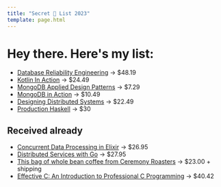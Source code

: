 ```yaml
---
title: "Secret 🎅 List 2023"
template: page.html
---
```


# Hey there. Here's my list:

- [Database Reliability Engineering](https://www.thriftbooks.com/w/databases-at-scale-operations-engineering_laine-campbell_charity-majors/37841530/) -> $48.19
- [Kotlin In Action](https://www.thriftbooks.com/w/kotlin-in-action_svetlana-isakova_dmitry-jemero/11432899/?resultid=4a3432f4-5ec3-4a68-a891-d003af91eda5#edition=10953016&idiq=36049896) -> $24.49
- [MongoDB Applied Design Patterns](https://www.thriftbooks.com/w/mongodb-applied-design-patterns_rick-copeland/1189236/?resultid=991b5438-8777-4ed3-b4a5-86e6d8eb5d63#edition=7488872&idiq=25904950) -> $7.29
- [MongoDB in Action](https://www.thriftbooks.com/w/mongodb-in-action_tim-hawkins_kyle-banker/3247697/?resultid=168ea55d-87e3-4418-bd23-133c6bf701ef#edition=32725572&idiq=42087480) -> $10.49
- [Designing Distributed Systems](https://www.amazon.com/Designing-Distributed-Systems-Patterns-Paradigms/dp/1491983647/ref=sr_1_1?crid=2LMW5Z8YMJ5L1&keywords=designing+distributed+systems&qid=1670714043&sprefix=designing+distributed+system%2Caps%2C124&sr=8-1) -> $22.49
- [Production Haskell](https://leanpub.com/production-haskell) -> $30

## Received already

- [Concurrent Data Processing in Elixir](https://pragprog.com/titles/sgdpelixir/concurrent-data-processing-in-elixir/) -> $26.95
- [Distributed Services with Go](https://pragprog.com/titles/tjgo/distributed-services-with-go/) -> $27.95
- [This bag of whole bean coffee from Ceremony Roasters](https://shop.ceremonycoffee.com/products/kenya-kamwangi?ref=shown) -> $23.00 + shipping
- [Effective C: An Introduction to Professional C Programming](https://www.amazon.com/Effective-Introduction-Professional-Robert-Seacord/dp/1718501048/) -> $40.42
